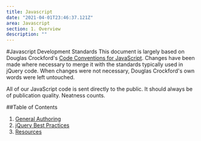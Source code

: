 ```yaml
---
title: Javascript
date: "2021-04-01T23:46:37.121Z"
area: Javascript
section: 1. Overview
description: ""
---
```


#Javascript Development Standards
This document is largely based on Douglas Crockford's [Code Conventions for JavaScript](http://javascript.crockford.com/code.html). Changes have been made where necessary to merge it with the standards typically used in jQuery code. When changes were not necessary, Douglas Crockford's own words were left untouched.

All of our JavaScript code is sent directly to the public. It should always be of publication quality. Neatness counts. 

##Table of Contents

  1. [General Authoring](/javascript/general/)
  1. [jQuery Best Practices](/javascript/jquery/)
  1. [Resources](/javascript/resources/)